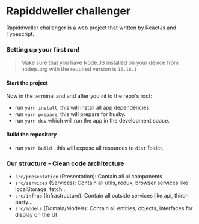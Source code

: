 # Rapiddweller challenger

Rapiddweller challenger is a web project that written by ReactJs and Typescript.

### Setting up your first run!

> Make sure that you have Node.JS installed on your device from nodejs.org with the required version is `16.18.1`

#### Start the project

Now in the terminal and and after you `cd` to the repo's root:

- run `yarn install`, this will install all app dependencies.
- run `yarn prepare`, this will prepare for husky.
- run `yarn dev` which will run the app in the development space.

#### Build the repository

- run `yarn build` , this will expose all resources to `dist` folder.

### Our structure - Clean code architecture

- `src/presentation` (Presentation): Contain all ui components
- `src/services` (Services): Contain all utils, redux, browser services like localStorage, fetch...
- `src/infras` (Infrastructure): Contain all outside services like api, third-party...
- `src/models` (Domain/Models): Contain all entities, objects, interfaces for display on the UI
